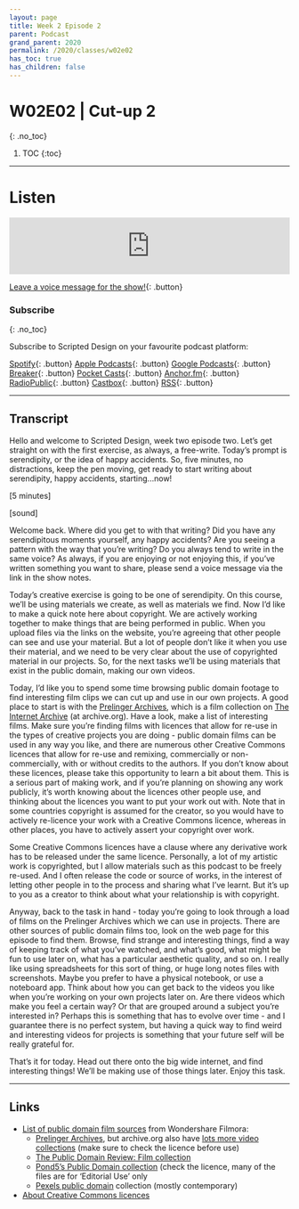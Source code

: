 ```yaml
---
layout: page
title: Week 2 Episode 2
parent: Podcast
grand_parent: 2020
permalink: /2020/classes/w02e02
has_toc: true
has_children: false
---
```



# W02E02 | Cut-up 2
{: .no_toc}

1. TOC
{:toc}


---

# Listen

<iframe src="https://anchor.fm/scripteddesign/embed/episodes/S01-W02-E02-Scripted-Design--Week-2-Episode-2-ekkliu" height="102px" width="100%" frameborder="0" scrolling="no"></iframe>

<br>

[Leave a voice message for the show!](https://anchor.fm/scripteddesign/message){: .button}

### Subscribe
{: .no_toc}


Subscribe to Scripted Design on your favourite podcast platform:

[Spotify](https://open.spotify.com/show/3sYD3KyPJXnIHUY2m2uFcy){: .button} [Apple Podcasts](https://podcasts.apple.com/nl/podcast/scripted-design/id1533696064?l=en){: .button} [Google Podcasts](https://www.google.com/podcasts?feed=aHR0cHM6Ly9hbmNob3IuZm0vcy8zN2QzMjZjNC9wb2RjYXN0L3Jzcw==){: .button} [Breaker](https://breaker.audio/scripted-design){: .button} [Pocket Casts](https://pca.st/h40ivs5f){: .button} [Anchor.fm](https://anchor.fm/scripteddesign){: .button} [RadioPublic](https://radiopublic.com/scripted-design-WaxpdP){: .button} [Castbox](https://castbox.fm/channel/Scripted-Design-id3371338){: .button} [RSS](https://anchor.fm/s/37d326c4/podcast/rss){: .button}



---

## Transcript

Hello and welcome to Scripted Design, week two episode two. Let’s get straight on with the first exercise, as always, a free-write. Today’s prompt is serendipity, or the idea of happy accidents. So, five minutes, no distractions, keep the pen moving, get ready to start writing about serendipity, happy accidents, starting...now!

[5 minutes]

[sound]

Welcome back. Where did you get to with that writing? Did you have any serendipitous moments yourself, any happy accidents? Are you seeing a pattern with the way that you’re writing? Do you always tend to write in the same voice? As always, if you are enjoying or not enjoying this, if you’ve written something you want to share, please send a voice message via the link in the show notes.

Today’s creative exercise is going to be one of serendipity. On this course, we’ll be using materials we create, as well as materials we find. Now I’d like to make a quick note here about copyright. We are actively working together to make things that are being performed in public. When you upload files via the links on the website, you’re agreeing that other people can see and use your material. But a lot of people don’t like it when you use their material, and we need to be very clear about the use of copyrighted material in our projects. So, for the next tasks we’ll be using materials that exist in the public domain, making our own videos.

Today, I’d like you to spend some time browsing public domain footage to find interesting film clips we can cut up and use in our own projects. A good place to start is with the [Prelinger Archives](https://archive.org/details/prelinger), which is a film collection on [The Internet Archive](https://archive.org/details/movies?tab=collection) (at archive.org). Have a look, make a list of interesting films. Make sure you’re finding films with licences that allow for re-use in the types of creative projects you are doing - public domain films can be used in any way you like, and there are numerous other Creative Commons licences that allow for re-use and remixing, commercially or non-commercially, with or without credits to the authors. If you don’t know about these licences, please take this opportunity to learn a bit about them. This is a serious part of making work, and if you’re planning on showing any work publicly, it’s worth knowing about the licences other people use, and thinking about the licences you want to put your work out with. Note that in some countries copyright is assumed for the creator, so you would have to actively re-licence your work with a Creative Commons licence, whereas in other places, you have to actively assert your copyright over work.

Some Creative Commons licences have a clause where any derivative work has to be released under the same licence. Personally, a lot of my artistic work is copyrighted, but I allow materials such as this podcast to be freely re-used. And I often release the code or source of works, in the interest of letting other people in to the process and sharing what I’ve learnt. But it’s up to you as a creator to think about what your relationship is with copyright.

Anyway, back to the task in hand - today you’re going to look through a load of films on the Prelinger Archives which we can use in projects. There are other sources of public domain films too, look on the web page for this episode to find them. Browse, find strange and interesting things, find a way of keeping track of what you’ve watched, and what’s good, what might be fun to use later on, what has a particular aesthetic quality, and so on. I really like using spreadsheets for this sort of thing, or huge long notes files with screenshots. Maybe you prefer to have a physical notebook, or use a noteboard app. Think about how you can get back to the videos you like when you’re working on your own projects later on. Are there videos which make you feel a certain way? Or that are grouped around a subject you’re interested in? Perhaps this is something that has to evolve over time - and I guarantee there is no perfect system, but having a quick way to find weird and interesting videos for projects is something that your future self will be really grateful for.

That’s it for today. Head out there onto the big wide internet, and find interesting things! We’ll be making use of those things later. Enjoy this task.

---

## Links

*   [List of public domain film sources](https://filmora.wondershare.com/video-editing-tips/best-websites-download-free-public-domain-footage.html) from Wondershare Filmora:
    *   [Prelinger Archives](https://archive.org/details/prelinger), but archive.org also have [lots more video collections](https://archive.org/details/movies?tab=collection) (make sure to check the licence before use)
    *   [The Public Domain Review: Film collection](https://publicdomainreview.org/collections/film)
    *   [Pond5’s Public Domain collection](https://www.pond5.com/free) (check the licence, many of the files are for ‘Editorial Use’ only
    *   [Pexels public domain](https://www.pexels.com/search/videos/public%20domain/) collection (mostly contemporary)
*   [About Creative Commons licences](https://creativecommons.org/licenses/)
